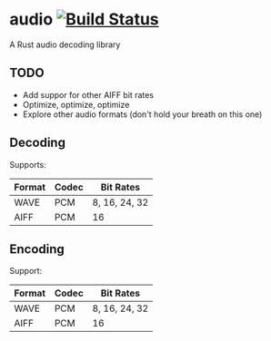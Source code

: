 # audio [![Build Status](https://travis-ci.org/brianuosseph/audio.svg?branch=master)](https://travis-ci.org/brianuosseph/audio)
A Rust audio decoding library

## TODO
- Add suppor for other AIFF bit rates
- Optimize, optimize, optimize
- Explore other audio formats (don't hold your breath on this one)

## Decoding
Supports:

| Format | Codec | Bit Rates |
| ------ | ----- | --------- |
| WAVE | PCM | 8, 16, 24, 32 |
| AIFF | PCM | 16 |

## Encoding
Support: 

| Format | Codec | Bit Rates |
| ------ | ----- | --------- |
| WAVE | PCM | 8, 16, 24, 32 |
| AIFF | PCM | 16 |
